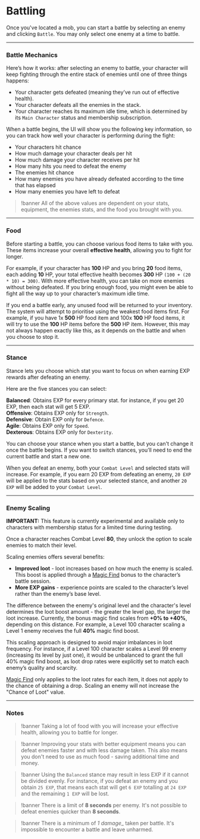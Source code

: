 # Battling

Once you've located a mob, you can start a battle by selecting an enemy and clicking `Battle`. You may only select one enemy at a time to battle.

---

### Battle Mechanics

Here’s how it works: after selecting an enemy to battle, your character will keep fighting through the entire stack of enemies until one of three things happens:

- Your character gets defeated (meaning they’ve run out of effective health).
- Your character defeats all the enemies in the stack.
- Your character reaches its maximum idle time, which is determined by its `Main Character` status and membership subscription.

When a battle begins, the UI will show you the following key information, so you can track how well your character is performing during the fight:

- Your characters hit chance
- How much damage your character deals per hit
- How much damage your character receives per hit
- How many hits you need to defeat the enemy
- The enemies hit chance
- How many enemies you have already defeated according to the time that has elapsed
- How many enemies you have left to defeat

>!banner All of the above values are dependent on your stats, equipment, the enemies stats, and the food you brought with you.

---

### Food

Before starting a battle, you can choose various food items to take with you. These items increase your overall **effective health**, allowing you to fight for longer.

For example, if your character has **100** HP and you bring **20** food items, each adding **10** HP, your total effective health becomes **300** HP `(100 + (20 * 10) = 300)`. With more effective health, you can take on more enemies without being defeated. If you bring enough food, you might even be able to fight all the way up to your character’s maximum idle time.

If you end a battle early, any unused food will be returned to your inventory. The system will attempt to prioritise using the weakest food items first. For example, if you have 1x **500** HP food item and 100x **100** HP food items, it will try to use the **100** HP items before the **500** HP item. However, this may not always happen exactly like this, as it depends on the battle and when you choose to stop it.

---

### Stance
Stance lets you choose which stat you want to focus on when earning EXP rewards after defeating an enemy.

Here are the five stances you can select:

**Balanced**: Obtains EXP for every primary stat. for instance, if you get 20 EXP, then each stat will get 5 EXP.\
**Offensive**: Obtains EXP only for `Strength`.\
**Defensive**: Obtain EXP only for `Defence`.\
**Agile**: Obtains EXP only for `Speed`.\
**Dexterous**: Obtains EXP only for `Dexterity`.

You can choose your stance when you start a battle, but you can't change it once the battle begins. If you want to switch stances, you’ll need to end the current battle and start a new one.

When you defeat an enemy, both your `Combat Level` and selected stats will increase. For example, if you earn 20 EXP from defeating an enemy, `20 EXP` will be applied to the stats based on your selected stance, and another `20 EXP` will be added to your `Combat Level`.

---

### Enemy Scaling

**IMPORTANT:** This feature is currently experimental and available only to characters with membership status for a limited time during testing.

Once a character reaches Combat Level **80**, they unlock the option to scale enemies to match their level.

Scaling enemies offers several benefits:

- **Improved loot** - loot increases based on how much the enemy is scaled. This boost is applied through a [Magic Find](/wiki/character/effects?same_window=true#magic-find) bonus to the character’s battle session.
- **More EXP gains** - experience points are scaled to the character’s level rather than the enemy’s base level.

The difference between the enemy's original level and the character's level determines the loot boost amount - the greater the level gap, the larger the loot increase. Currently, the bonus magic find scales from **+0% to +40%**, depending on this distance. For example, a Level 100 character scaling a Level 1 enemy receives the full **40%** magic find boost.

This scaling approach is designed to avoid major imbalances in loot frequency. For instance, if a Level 100 character scales a Level 99 enemy (increasing its level by just one), it would be unbalanced to grant the full 40% magic find boost, as loot drop rates were explicitly set to match each enemy’s quality and scarcity.

[Magic Find](/wiki/character/effects?same_window=true#magic-find) only applies to the loot rates for each item, it does not apply to the chance of obtaining a drop. Scaling an enemy will not increase the "Chance of Loot" value.

---

### Notes

>!banner Taking a lot of food with you will increase your effective health, allowing you to battle for longer.


>!banner  Improving your stats with better equipment means you can defeat enemies faster and with less damage taken. This also means you don't need to use as much food - saving additional time and money.


>!banner Using the `Balanced` stance may result in less EXP if it cannot be divided evenly. For instance, if you defeat an enemy and you obtain `25 EXP`, that means each stat will get `6 EXP` totalling at `24 EXP` and the remaining `1 EXP` will be lost.


>!banner There is a limit of __8 seconds__  per enemy. It's not possible to defeat enemies quicker than __8 seconds__.


>!banner There is a minimum of _1 damage__ taken per battle. It's impossible to encounter a battle and leave unharmed.
